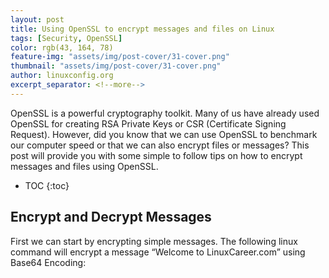 ```yaml
---
layout: post
title: Using OpenSSL to encrypt messages and files on Linux
tags: [Security, OpenSSL]
color: rgb(43, 164, 78)
feature-img: "assets/img/post-cover/31-cover.png"
thumbnail: "assets/img/post-cover/31-cover.png"
author: linuxconfig.org
excerpt_separator: <!--more-->
---
```


OpenSSL is a powerful cryptography toolkit. Many of us have already used OpenSSL for creating RSA Private Keys or CSR 
(Certificate Signing Request). However, did you know that we can use OpenSSL to benchmark our computer speed or that we
can also encrypt files or messages? This post will provide you with some simple to follow tips on how to encrypt
messages and files using OpenSSL.

<!--more-->

* TOC
{:toc}

## Encrypt and Decrypt Messages

First we can start by encrypting simple messages. The following linux command will encrypt a message “Welcome to 
LinuxCareer.com” using Base64 Encoding:
